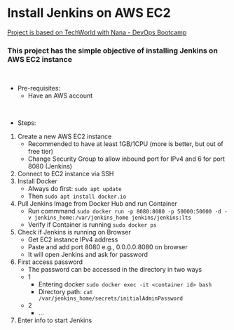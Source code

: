 # Install Jenkins on AWS EC2

[Project is based on TechWorld with Nana - DevOps Bootcamp](https://www.techworld-with-nana.com/devops-bootcamp)

### This project has the simple objective of installing Jenkins on AWS EC2 instance
<br />

- Pre-requisites:
  - Have an AWS account
<br />
 
- Steps:
1. Create a new AWS EC2 instance
    - Recommended to have at least 1GB/1CPU (more is better, but out of free tier)
    - Change Security Group to allow inbound port for IPv4 and 6 for port 8080 (Jenkins)
2. Connect to EC2 instance via SSH
3. Install Docker
    - Always do first: ```sudo apt update```
    - Then ```sudo apt install docker.io```
4. Pull Jenkins Image from Docker Hub and run Container
    - Run commmand ```sudo docker run -p 8080:8080 -p 50000:50000 -d -v jenkins_home:/var/jenkins_home jenkins/jenkins:lts```
    - Verify if Container is running ```sudo docker ps```
5. Check if Jenkins is running on Browser
    - Get EC2 instance IPv4 address
    - Paste and add port 8080 e.g., 0.0.0.0:8080 on browser
    - It will open Jenkins and ask for password
6. First access password
    - The password can be accessed in the directory in two ways
    - 1 
      - Entering docker  ```sudo docker exec -it <container id> bash```
      - Directory path: ```cat /var/jenkins_home/secrets/initialAdminPassword```
    - 2
      - ...
7. Enter info to start Jenkins   



